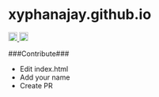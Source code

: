 # xyphanajay.github.io
<a href="https://www.firsttimersonly.com/">
		<img alt="first-timers-only" height="18" src="https://img.shields.io/badge/first--timers--only-friendly-blue.svg?style=flat-square">
	</a>
<a href="https://github.com/ellerbrock/open-source-badges">
		<img alt="Open Source Love" height="18" src="https://badges.frapsoft.com/os/v1/open-source.svg?v=103">
	</a>
	
###Contribute###
- Edit index.html
- Add your name
- Create PR
